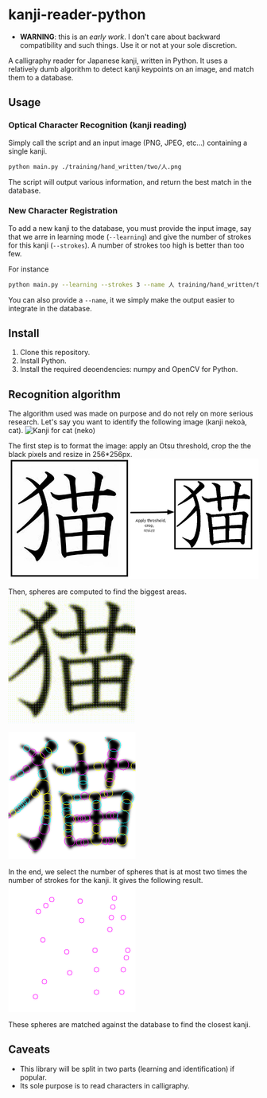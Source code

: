 # kanji-reader-python
* **WARNING**: this is an *early work*. I don't care about backward
compatibility and such things. Use it or not at your sole discretion.

A calligraphy reader for Japanese kanji, written in Python. It uses a
relatively dumb algorithm to detect kanji keypoints on an image, and match
them to a database.

## Usage
### Optical Character Recognition (kanji reading)

Simply call the script and an input image (PNG, JPEG, etc...) containing a
single kanji.
```bash
python main.py ./training/hand_written/two/人.png
```

The script will output various information, and return the best match in the
database.

### New Character Registration

 To add a new kanji to the database, you must provide the input image, say
 that we arre in learning mode (``--learning``) and give the number of strokes
 for this kanji (``--strokes``). A number of strokes too high is better than
 too few.

 For instance
```bash
python main.py --learning --strokes 3 --name 人 training/hand_written/two/人.png
```

You can also provide a ``--name``, it we simply make the output easier to
integrate in the database.


## Install
1. Clone this repository.
1. Install Python.
1. Install the required deoendencies: numpy and OpenCV for Python.

## Recognition algorithm
The algorithm used was made on purpose and do not rely on more serious research.
Let's say you want to identify the following image (kanji nekoà, cat).
![Kanji for cat (neko)](https://github.com/HugoFara/kanji-reader-python/raw/main/training/hand_written/eleven/neko.png)

The first step is to format the image: apply an Otsu threshold, crop the the black pixels and resize in 256*256px.
![Image formatting](https://github.com/HugoFara/kanji-reader-python/raw/main/doc/image_formatting.png)

Then, spheres are computed to find the biggest areas.
![Spheres growth](https://github.com/HugoFara/kanji-reader-python/raw/main/doc/spheres_evolution.gif)

![Spheres final state](https://github.com/HugoFara/kanji-reader-python/raw/main/doc/terminal_spheres.png)

In the end, we select the number of spheres that is at most two times the number of strokes for the kanji. It gives the following result.
![Decimated spheres](https://github.com/HugoFara/kanji-reader-python/raw/main/doc/decimated_spheres.png)


These spheres are matched against the database to find the closest kanji.

## Caveats
* This library will be split in two parts (learning and identification) if popular.
* Its sole purpose is to read characters in calligraphy.